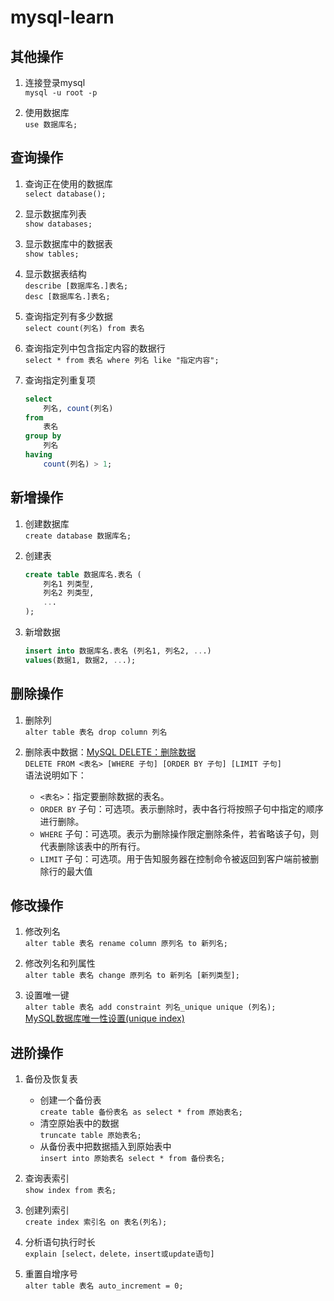 # mysql-learn

## 其他操作

1. 连接登录mysql  
`mysql -u root -p`

2. 使用数据库  
`use 数据库名;`

## 查询操作

1. 查询正在使用的数据库  
`select database();`

2. 显示数据库列表  
`show databases;`

3. 显示数据库中的数据表  
`show tables;`

4. 显示数据表结构  
`describe [数据库名.]表名;`  
`desc [数据库名.]表名;`

5. 查询指定列有多少数据  
`select count(列名) from 表名`

6. 查询指定列中包含指定内容的数据行  
`select * from 表名 where 列名 like "指定内容";`

7. 查询指定列重复项

    ```sql
    select
        列名, count(列名)
    from
        表名
    group by
        列名
    having
        count(列名) > 1;
    ```

## 新增操作

1. 创建数据库  
`create database 数据库名;`

2. 创建表  

    ```sql
    create table 数据库名.表名 (
        列名1 列类型,
        列名2 列类型,
        ...
    );
    ```

3. 新增数据  

    ```sql
    insert into 数据库名.表名 (列名1, 列名2, ...)
    values(数据1, 数据2, ...);
    ```

## 删除操作

1. 删除列  
`alter table 表名 drop column 列名`

1. 删除表中数据：[MySQL DELETE：删除数据](http://c.biancheng.net/view/2580.html)  
`DELETE FROM <表名> [WHERE 子句] [ORDER BY 子句] [LIMIT 子句]`  
语法说明如下：  
    - `<表名>`：指定要删除数据的表名。
    - `ORDER BY` 子句：可选项。表示删除时，表中各行将按照子句中指定的顺序进行删除。
    - `WHERE` 子句：可选项。表示为删除操作限定删除条件，若省略该子句，则代表删除该表中的所有行。
    - `LIMIT` 子句：可选项。用于告知服务器在控制命令被返回到客户端前被删除行的最大值

## 修改操作

1. 修改列名  
`alter table 表名 rename column 原列名 to 新列名;`

2. 修改列名和列属性  
`alter table 表名 change 原列名 to 新列名 [新列类型];`

3. 设置唯一键  
`alter table 表名 add constraint 列名_unique unique (列名);`  
[MySQL数据库唯一性设置(unique index)](https://www.jianshu.com/p/9d709da221ab)

## 进阶操作

1. 备份及恢复表  
    - 创建一个备份表  
    `create table 备份表名 as select * from 原始表名;`
    - 清空原始表中的数据  
    `truncate table 原始表名;`
    - 从备份表中把数据插入到原始表中  
    `insert into 原始表名 select * from 备份表名;`

2. 查询表索引  
`show index from 表名;`

3. 创建列索引  
`create index 索引名 on 表名(列名);`

4. 分析语句执行时长  
`explain [select，delete，insert或update语句]`

5. 重置自增序号  
`alter table 表名 auto_increment = 0;`
